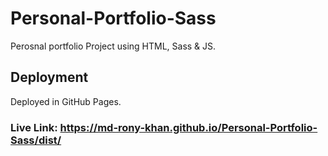 # Personal-Portfolio-Sass
Perosnal portfolio Project using HTML, Sass &amp; JS.
## Deployment
Deployed in GitHub Pages.
### Live Link: https://md-rony-khan.github.io/Personal-Portfolio-Sass/dist/
